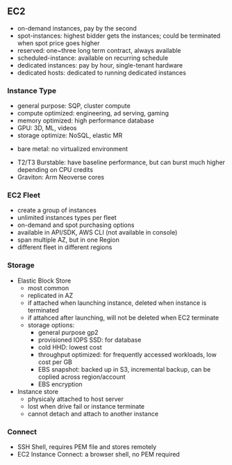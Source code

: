 ## EC2

- on-demand instances, pay by the second
- spot-instances: highest bidder gets the instances; could be terminated when spot price goes higher
- reserved: one~three long term contract, always available
- scheduled-instance: available on recurring schedule
- dedicated instances: pay by hour, single-tenant hardware
- dedicated hosts: dedicated to running dedicated instances

### Instance Type

- general purpose: SQP, cluster compute
- compute optimized: engineering, ad serving, gaming
- memory optimized: high performance database
- GPU: 3D, ML, videos
- storage optimize: NoSQL, elastic MR

* bare metal: no virtualized environment

- T2/T3 Burstable: have baseline performance, but can burst much higher depending on CPU credits
- Graviton: Arm Neoverse cores

### EC2 Fleet

- create a group of instances
- unlimited instances types per fleet
- on-demand and spot purchasing options
- available in API/SDK, AWS CLI (not available in console)
- span multiple AZ, but in one Region
- different fleet in different regions

### Storage

- Elastic Block Store
  - most common
  - replicated in AZ
  - if attached when launching instance, deleted when instance is terminated
  - if attahced after launching, will not be deleted when EC2 terminate
  - storage options:
    - general purpose gp2
    - provisioned IOPS SSD: for database
    - cold HHD: lowest cost
    - throughput optimized: for frequently accessed workloads, low cost per GB
    - EBS snapshot: backed up in S3, incremental backup, can be coplied across region/account
    - EBS encryption
- Instance store
  - physicaly attached to host server
  - lost when drive fail or instance terminate
  - cannot detach and attach to another instance

### Connect

- SSH Shell, requires PEM file and stores remotely
- EC2 Instance Connect: a browser shell, no PEM required

